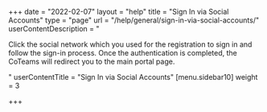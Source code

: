 +++
date = "2022-02-07"
layout = "help"
title = "Sign In via Social Accounts"
type = "page"
url = "/help/general/sign-in-via-social-accounts/"
userContentDescription = "<p>Click the social network which you used for the registration to sign in and follow the sign-in process. Once the authentication is completed, the CoTeams will redirect you to the main portal page.</p>"
userContentTitle = "Sign In via Social Accounts"
[menu.sidebar10]
weight = 3

+++
